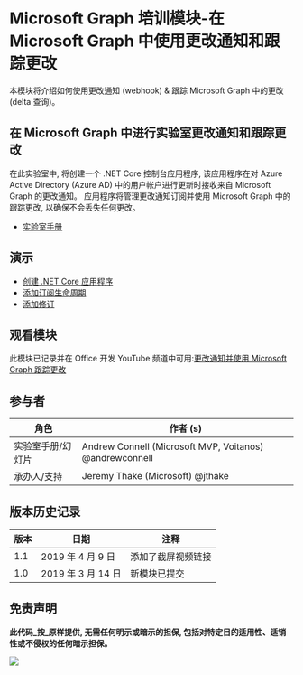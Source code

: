 # <a name="microsoft-graph-training-module---using-change-notifications-and-track-changes-with-microsoft-graph"></a>Microsoft Graph 培训模块-在 Microsoft Graph 中使用更改通知和跟踪更改

本模块将介绍如何使用更改通知 (webhook) & 跟踪 Microsoft Graph 中的更改 (delta 查询)。

## <a name="lab---change-notifications-and-track-changes-with-the-microsoft-graph"></a>在 Microsoft Graph 中进行实验室更改通知和跟踪更改

在此实验室中, 将创建一个 .NET Core 控制台应用程序, 该应用程序在对 Azure Active Directory (Azure AD) 中的用户帐户进行更新时接收来自 Microsoft Graph 的更改通知。 应用程序将管理更改通知订阅并使用 Microsoft Graph 中的跟踪更改, 以确保不会丢失任何更改。

- [实验室手册](./Lab.md)

## <a name="demos"></a>演示

- [创建 .NET Core 应用程序](./demos/01-create-application)
- [添加订阅生命周期](./demos/02-subscription-management)
- [添加修订](./demos/03-track-changes)

## <a name="watch-the-module"></a>观看模块

此模块已记录并在 Office 开发 YouTube 频道中可用:[更改通知并使用 Microsoft Graph 跟踪更改](https://youtu.be/MvJ15BHTdHA)

## <a name="contributors"></a>参与者

| 角色                | 作者 (s)                                               |
| -------------------- | ------------------------------------------------------- |
| 实验室手册/幻灯片 | Andrew Connell (Microsoft MVP, Voitanos) @andrewconnell |
| 承办人/支持    | Jeremy Thake (Microsoft) @jthake                        |

## <a name="version-history"></a>版本历史记录

| 版本 | 日期           | 注释             |
| ------- | -------------- | -------------------- |
| 1.1     | 2019 年 4 月 9 日 | 添加了截屏视频链接 |
| 1.0     | 2019 年 3 月 14 日 | 新模块已提交 |

## <a name="disclaimer"></a>免责声明

**此代码_按_原样提供, 无需任何明示或暗示的担保, 包括对特定目的适用性、适销性或不侵权的任何暗示担保。**

<img src="https://telemetry.sharepointpnp.com/msgraph-training-changenotifications" />

